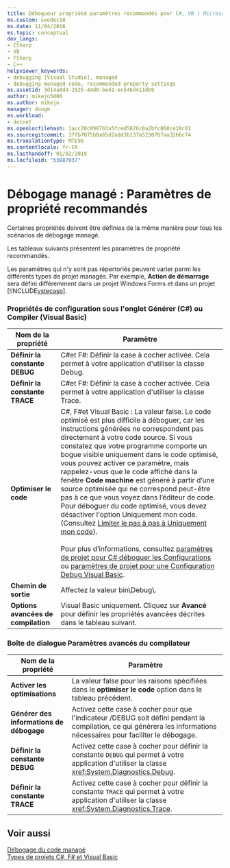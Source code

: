 ```yaml
---
title: Débogueur propriété paramètres recommandés pour C#, VB | Microsoft Docs
ms.custom: seodec18
ms.date: 11/04/2016
ms.topic: conceptual
dev_langs:
- CSharp
- VB
- FSharp
- C++
helpviewer_keywords:
- debugging [Visual Studio], managed
- debugging managed code, recommended property settings
ms.assetid: 3d14a8d4-2925-44d0-be41-ec546d411db9
author: mikejo5000
ms.author: mikejo
manager: douge
ms.workload:
- dotnet
ms.openlocfilehash: 1acc20c8987b3a5fced5826c8a2bfc068ce18c01
ms.sourcegitcommit: 37fb7075b0a65d2add3b137a5230767aa3266c74
ms.translationtype: MTE95
ms.contentlocale: fr-FR
ms.lasthandoff: 01/02/2019
ms.locfileid: "53887037"
---
```

# <a name="managed-debugging-recommended-property-settings"></a>Débogage managé : Paramètres de propriété recommandés
Certaines propriétés doivent être définies de la même manière pour tous les scénarios de débogage managé.  
  
 Les tableaux suivants présentent les paramètres de propriété recommandés.  
  
 Les paramètres qui n'y sont pas répertoriés peuvent varier parmi les différents types de projet managés. Par exemple, **Action de démarrage** sera défini différemment dans un projet Windows Forms et dans un projet [!INCLUDE[vstecasp](../code-quality/includes/vstecasp_md.md)].  
  
### <a name="configuration-properties-on-the-build-c-or-compile-visual-basic-tab"></a>Propriétés de configuration sous l'onglet Générer (C#) ou Compiler (Visual Basic)  
  
|**Nom de la propriété**|**Paramètre**|  
|-----------------------|-----------------|  
|**Définir la constante DEBUG**|C#et F#: Définir la case à cocher activée. Cela permet à votre application d'utiliser la classe Debug.|  
|**Définir la constante TRACE**|C#et F#: Définir la case à cocher activée. Cela permet à votre application d'utiliser la classe Trace.|  
|**Optimiser le code**|C#, F#et Visual Basic : La valeur false. Le code optimisé est plus difficile à déboguer, car les instructions générées ne correspondent pas directement à votre code source. Si vous constatez que votre programme comporte un bogue visible uniquement dans le code optimisé, vous pouvez activer ce paramètre, mais rappelez-vous que le code affiché dans la fenêtre **Code machine** est généré à partir d’une source optimisée qui ne correspond peut-être pas à ce que vous voyez dans l’éditeur de code. Pour déboguer du code optimisé, vous devez désactiver l'option Uniquement mon code. (Consultez [Limiter le pas à pas à Uniquement mon code](../debugger/navigating-through-code-with-the-debugger.md#BKMK_Restrict_stepping_to_Just_My_Code)).<br /><br /> Pour plus d’informations, consultez [paramètres de projet pour C# déboguer les Configurations](../debugger/project-settings-for-csharp-debug-configurations.md) ou [paramètres de projet pour une Configuration Debug Visual Basic](../debugger/project-settings-for-a-visual-basic-debug-configuration.md).|  
|**Chemin de sortie**|Affectez la valeur bin\Debug\\.|  
|**Options avancées de compilation**|Visual Basic uniquement. Cliquez sur **Avancé** pour définir les propriétés avancées décrites dans le tableau suivant.|  
  
### <a name="advanced-compiler-settings-dialog-box"></a>Boîte de dialogue Paramètres avancés du compilateur  
  
|**Nom de la propriété**|**Paramètre**|  
|-----------------------|-----------------|  
|**Activer les optimisations**|La valeur false pour les raisons spécifiées dans le **optimiser le code** option dans le tableau précédent.|  
|**Générer des informations de débogage**|Activez cette case à cocher pour que l'indicateur /DEBUG soit défini pendant la compilation, ce qui génèrera les informations nécessaires pour faciliter le débogage.|  
|**Définir la constante DEBUG**|Activez cette case à cocher pour définir la constante `DEBUG` qui permet à votre application d'utiliser la classe <xref:System.Diagnostics.Debug>.|  
|**Définir la constante TRACE**|Activez cette case à cocher pour définir la constante `TRACE` qui permet à votre application d'utiliser la classe <xref:System.Diagnostics.Trace>.|  
  
## <a name="see-also"></a>Voir aussi  
 [Débogage du code managé](../debugger/debugging-managed-code.md)   
 [Types de projets C#, F# et Visual Basic](../debugger/debugging-preparation-csharp-f-hash-and-visual-basic-project-types.md)